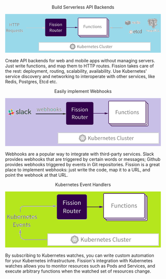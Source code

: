<p align="center">Build Serverless API Backends</p>

<p align="center">
  <img src="https://github.com/prasenforu/serverless/blob/master/images/apibe.png">
</p>

Create API backends for web and mobile apps without managing servers. Just write functions, and map them to HTTP routes. Fission takes care of the rest: deployment, routing, scalability, availability. Use Kubernetes' service discovery and networking to interoperate with other services, like Redis, Postgres, Etcd etc.

<p align="center">Easily implement Webhooks</p>

<p align="center">
  <img src="https://github.com/prasenforu/serverless/blob/master/images/webhook.png">
</p>

Webhooks are a popular way to integrate with third-party services. Slack provides webhooks that are triggered by certain words or messages; Github provides webhooks triggered by events in Git repositories. Fission is a great place to implement webhooks: just write the code, map it to a URL, and point the webhook at that URL.

<p align="center">Kubernetes Event Handlers</p>

<p align="center">
  <img src="https://github.com/prasenforu/serverless/blob/master/images/event.png">
</p>

By subscribing to Kubernetes watches, you can write custom automation for your Kubernetes infrastructure. Fission's integration with Kubernetes watches allows you to monitor resources such as Pods and Services, and execute arbitrary functions when the watched set of resources change.
